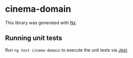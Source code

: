 # cinema-domain

This library was generated with [Nx](https://nx.dev).

## Running unit tests

Run `ng test cinema-domain` to execute the unit tests via [Jest](https://jestjs.io).
